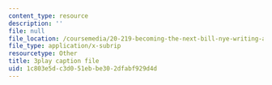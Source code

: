 ```yaml
---
content_type: resource
description: ''
file: null
file_location: /coursemedia/20-219-becoming-the-next-bill-nye-writing-and-hosting-the-educational-show-january-iap-2015/1c803e5dc3d051ebbe302dfabf929d4d_iR6FUYCNi5A.vtt
file_type: application/x-subrip
resourcetype: Other
title: 3play caption file
uid: 1c803e5d-c3d0-51eb-be30-2dfabf929d4d
---
```

